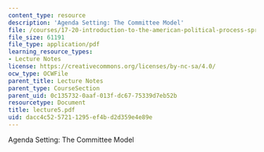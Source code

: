 ```yaml
---
content_type: resource
description: 'Agenda Setting: The Committee Model'
file: /courses/17-20-introduction-to-the-american-political-process-spring-2004/dacc4c5257211295ef4bd2d359e4e89e_lecture5.pdf
file_size: 61191
file_type: application/pdf
learning_resource_types:
- Lecture Notes
license: https://creativecommons.org/licenses/by-nc-sa/4.0/
ocw_type: OCWFile
parent_title: Lecture Notes
parent_type: CourseSection
parent_uid: 0c135732-0aaf-013f-dc67-75339d7eb52b
resourcetype: Document
title: lecture5.pdf
uid: dacc4c52-5721-1295-ef4b-d2d359e4e89e
---
```

Agenda Setting: The Committee Model